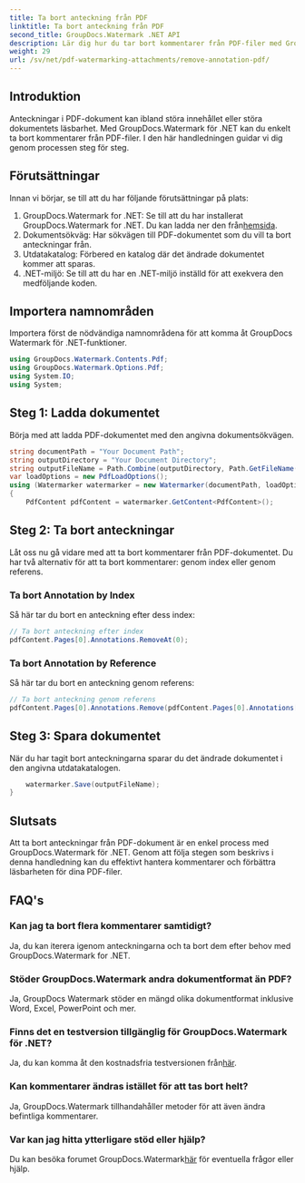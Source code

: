 ```yaml
---
title: Ta bort anteckning från PDF
linktitle: Ta bort anteckning från PDF
second_title: GroupDocs.Watermark .NET API
description: Lär dig hur du tar bort kommentarer från PDF-filer med GroupDocs.Watermark for .NET. Förbättra dokumentets läsbarhet utan ansträngning.
weight: 29
url: /sv/net/pdf-watermarking-attachments/remove-annotation-pdf/
---
```

## Introduktion
Anteckningar i PDF-dokument kan ibland störa innehållet eller störa dokumentets läsbarhet. Med GroupDocs.Watermark för .NET kan du enkelt ta bort kommentarer från PDF-filer. I den här handledningen guidar vi dig genom processen steg för steg.
## Förutsättningar
Innan vi börjar, se till att du har följande förutsättningar på plats:
1.  GroupDocs.Watermark for .NET: Se till att du har installerat GroupDocs.Watermark for .NET. Du kan ladda ner den från[hemsida](https://releases.groupdocs.com/Watermark/net/).
2. Dokumentsökväg: Har sökvägen till PDF-dokumentet som du vill ta bort anteckningar från.
3. Utdatakatalog: Förbered en katalog där det ändrade dokumentet kommer att sparas.
4. .NET-miljö: Se till att du har en .NET-miljö inställd för att exekvera den medföljande koden.

## Importera namnområden
Importera först de nödvändiga namnområdena för att komma åt GroupDocs Watermark för .NET-funktioner.
```csharp
using GroupDocs.Watermark.Contents.Pdf;
using GroupDocs.Watermark.Options.Pdf;
using System.IO;
using System;
```
## Steg 1: Ladda dokumentet
Börja med att ladda PDF-dokumentet med den angivna dokumentsökvägen.
```csharp
string documentPath = "Your Document Path";
string outputDirectory = "Your Document Directory";
string outputFileName = Path.Combine(outputDirectory, Path.GetFileName(documentPath));
var loadOptions = new PdfLoadOptions();
using (Watermarker watermarker = new Watermarker(documentPath, loadOptions))
{
    PdfContent pdfContent = watermarker.GetContent<PdfContent>();
```
## Steg 2: Ta bort anteckningar
Låt oss nu gå vidare med att ta bort kommentarer från PDF-dokumentet. Du har två alternativ för att ta bort kommentarer: genom index eller genom referens.
### Ta bort Annotation by Index
Så här tar du bort en anteckning efter dess index:
```csharp
// Ta bort anteckning efter index
pdfContent.Pages[0].Annotations.RemoveAt(0);
```
### Ta bort Annotation by Reference
Så här tar du bort en anteckning genom referens:
```csharp
// Ta bort anteckning genom referens
pdfContent.Pages[0].Annotations.Remove(pdfContent.Pages[0].Annotations[0]);
```
## Steg 3: Spara dokumentet
När du har tagit bort anteckningarna sparar du det ändrade dokumentet i den angivna utdatakatalogen.
```csharp
    watermarker.Save(outputFileName);
}
```

## Slutsats
Att ta bort anteckningar från PDF-dokument är en enkel process med GroupDocs.Watermark för .NET. Genom att följa stegen som beskrivs i denna handledning kan du effektivt hantera kommentarer och förbättra läsbarheten för dina PDF-filer.
## FAQ's
### Kan jag ta bort flera kommentarer samtidigt?
Ja, du kan iterera igenom anteckningarna och ta bort dem efter behov med GroupDocs.Watermark for .NET.
### Stöder GroupDocs.Watermark andra dokumentformat än PDF?
Ja, GroupDocs Watermark stöder en mängd olika dokumentformat inklusive Word, Excel, PowerPoint och mer.
### Finns det en testversion tillgänglig för GroupDocs.Watermark för .NET?
 Ja, du kan komma åt den kostnadsfria testversionen från[här](https://releases.groupdocs.com/).
### Kan kommentarer ändras istället för att tas bort helt?
Ja, GroupDocs.Watermark tillhandahåller metoder för att även ändra befintliga kommentarer.
### Var kan jag hitta ytterligare stöd eller hjälp?
 Du kan besöka forumet GroupDocs.Watermark[här](https://forum.groupdocs.com/c/watermark/19) för eventuella frågor eller hjälp.
